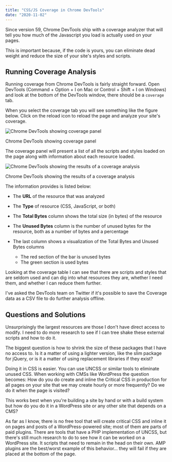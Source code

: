 ```yaml
---
title: "CSS/JS Coverage in Chrome DevTools"
date: "2020-11-02"
---
```


Since version 59, Chrome DevTools ship with a coverage analyzer that will tell you how much of the Javascript you load is actually used on your pages.

This is important because, if the code is yours, you can eliminate dead weight and reduce the size of your site's styles and scripts.

## Running Coverage Analysis

Running coverage from Chrome DevTools is fairly straight forward. Open DevTools (Command + Option + I on Mac or Control + Shift + I on Windows) and look at the bottom of the DevTools window, there should be a `coverage` tab.

When you select the coverage tab you will see something like the figure below. Click on the reload icon to reload the page and analyze your site's coverage.

![Chrome DevTools showing coverage panel](https://res.cloudinary.com/dfh6ihzvj/image/upload/v1601359088/publishing-project.rivendellweb.net/coverage-01.png)

Chrome DevTools showing coverage panel

The coverage panel will present a list of all the scripts and styles loaded on the page along with information about each resource loaded.

![Chrome DevTools showing the results of a coverage analysis](https://res.cloudinary.com/dfh6ihzvj/image/upload/v1601359083/publishing-project.rivendellweb.net/coverage-02.png)

Chrome DevTools showing the results of a coverage analysis

The information provides is listed below:

- The **URL** of the resource that was analyzed
- The **Type** of resource (CSS, JavaScript, or both)
- The **Total Bytes** column shows the total size (in bytes) of the resource
- The **Unused Bytes** column is the number of unused bytes for the resource, both as a number of bytes and a percentage
- The last column shows a visualization of the Total Bytes and Unused Bytes columns
    
    - The red section of the bar is unused bytes
    - The green section is used bytes

Looking at the coverage table I can see that there are scripts and styles that are seldom used and can dig into what resources they are, whether I need them, and whether I can reduce them further.

I've asked the DevTools team on Twitter if it's possible to save the Coverage data as a CSV file to do further analysis offline.

## Questions and Solutions

Unsurprisingly the largest resources are those I don't have direct access to modify. I need to do more research to see if I can tree shake these external scripts and how to do it.

The biggest question is how to shrink the size of these packages that I have no access to. Is it a matter of using a lighter version, like the slim package for jQuery, or is it a matter of using replacement libraries if they exist?

Doing it in CSS is easier. You can use UNCSS or similar tools to eliminate unused CSS. When working with CMSs like WordPress the question becomes: How do you do create and inline the Critical CSS in production for all pages on your site that we may create hourly or more frequently? Do we do it when the page is visited?

This works best when you're building a site by hand or with a build system but how do you do it in a WordPress site or any other site that depends on a CMS?

As far as I know, there is no free tool that will create critical CSS and inline it on pages and posts of a WordPress-powered site; most of them are parts of paid plugins. There are tools that have a PHP implementation of UNCSS, but there's still much research to do to see how it can be worked on a WordPress site. It scripts that need to remain in the head on their own. AMP plugins are the best/worst example of this behavior… they will fail if they are placed at the bottom of the page.
